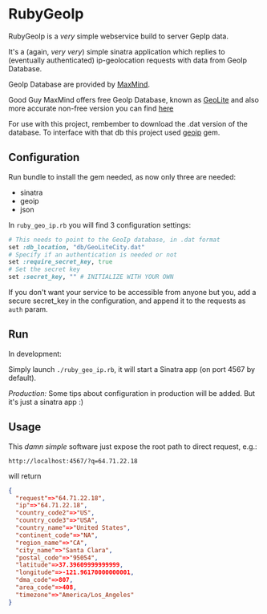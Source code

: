 RubyGeoIp
=========

RubyGeoIp is a _very_ simple webservice build to server GepIp data.

It's a (again, _very very_) simple sinatra application which replies to (eventually authenticated) ip-geolocation requests with data from GeoIp Database.

GeoIp Database are provided by [MaxMind](http://www.maxmind.com/en/home).

Good Guy MaxMind offers free GeoIp Database, known as [GeoLite](http://dev.maxmind.com/geoip/geolite) and also more accurate non-free version you can find [here](http://www.maxmind.com/en/geolocation_landing)

For use with this project, rembember to download the .dat version of the database. To interface with that db this project used [geoip](http://geoip.rubyforge.org/) gem.

Configuration
-------------

Run bundle to install the gem needed, as now only three are needed:
 * sinatra
 * geoip
 * json



In `ruby_geo_ip.rb` you will find 3 configuration settings:
```ruby
# This needs to point to the GeoIp database, in .dat format
set :db_location, "db/GeoLiteCity.dat"
# Specify if an authentication is needed or not
set :require_secret_key, true
# Set the secret key
set :secret_key, "" # INITIALIZE WITH YOUR OWN
```

If you don't want your service to be accessible from anyone but you, add a secure secret_key in the configuration, and append it to the requests as `auth` param.


Run
---

In development:

Simply launch `./ruby_geo_ip.rb`, it will start a Sinatra app (on port 4567 by default).

*Production:*
Some tips about configuration in production will be added. But it's just a sinatra app :)

Usage
-----

This _damn simple_ software just expose the root path to direct request, e.g.:

`http://localhost:4567/?q=64.71.22.18`

will return
```json
{
  "request"=>"64.71.22.18",
  "ip"=>"64.71.22.18",
  "country_code2"=>"US",
  "country_code3"=>"USA",
  "country_name"=>"United States",
  "continent_code"=>"NA",
  "region_name"=>"CA",
  "city_name"=>"Santa Clara",
  "postal_code"=>"95054",
  "latitude"=>37.39609999999999,
  "longitude"=>-121.96170000000001,
  "dma_code"=>807,
  "area_code"=>408,
  "timezone"=>"America/Los_Angeles"
}
```





